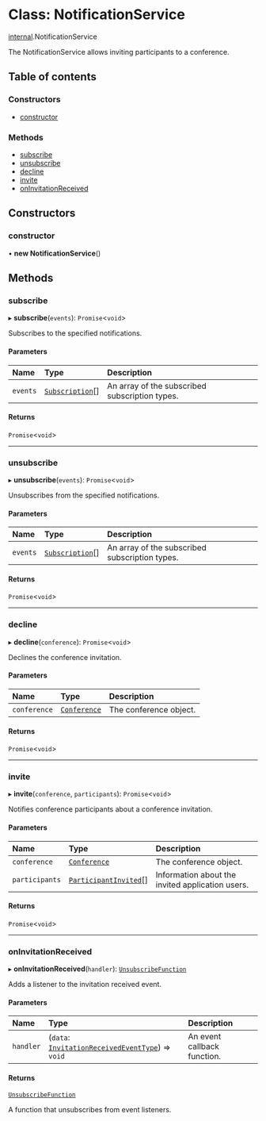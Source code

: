 # Class: NotificationService

[internal](../modules/internal.md).NotificationService

The NotificationService allows inviting participants to a conference.

## Table of contents

### Constructors

- [constructor](internal.NotificationService.md#constructor)

### Methods

- [subscribe](internal.NotificationService.md#subscribe)
- [unsubscribe](internal.NotificationService.md#unsubscribe)
- [decline](internal.NotificationService.md#decline)
- [invite](internal.NotificationService.md#invite)
- [onInvitationReceived](internal.NotificationService.md#oninvitationreceived)

## Constructors

### constructor

• **new NotificationService**()

## Methods

### subscribe

▸ **subscribe**(`events`): `Promise`<`void`\>

Subscribes to the specified notifications.

#### Parameters

| Name | Type | Description |
| :------ | :------ | :------ |
| `events` | [`Subscription`](../interfaces/internal.Subscription.md)[] | An array of the subscribed subscription types. |

#### Returns

`Promise`<`void`\>

___

### unsubscribe

▸ **unsubscribe**(`events`): `Promise`<`void`\>

Unsubscribes from the specified notifications.

#### Parameters

| Name | Type | Description |
| :------ | :------ | :------ |
| `events` | [`Subscription`](../interfaces/internal.Subscription.md)[] | An array of the subscribed subscription types. |

#### Returns

`Promise`<`void`\>

___

### decline

▸ **decline**(`conference`): `Promise`<`void`\>

Declines the conference invitation.

#### Parameters

| Name | Type | Description |
| :------ | :------ | :------ |
| `conference` | [`Conference`](../interfaces/internal.Conference.md) | The conference object. |

#### Returns

`Promise`<`void`\>

___

### invite

▸ **invite**(`conference`, `participants`): `Promise`<`void`\>

Notifies conference participants about a conference invitation.

#### Parameters

| Name | Type | Description |
| :------ | :------ | :------ |
| `conference` | [`Conference`](../interfaces/internal.Conference.md) | The conference object. |
| `participants` | [`ParticipantInvited`](../interfaces/internal.ParticipantInvited.md)[] | Information about the invited application users. |

#### Returns

`Promise`<`void`\>

___

### onInvitationReceived

▸ **onInvitationReceived**(`handler`): [`UnsubscribeFunction`](../modules/internal.md#unsubscribefunction)

Adds a listener to the invitation received event.

#### Parameters

| Name | Type | Description |
| :------ | :------ | :------ |
| `handler` | (`data`: [`InvitationReceivedEventType`](../interfaces/internal.InvitationReceivedEventType.md)) => `void` | An event callback function. |

#### Returns

[`UnsubscribeFunction`](../modules/internal.md#unsubscribefunction)

A function that unsubscribes from event listeners.
